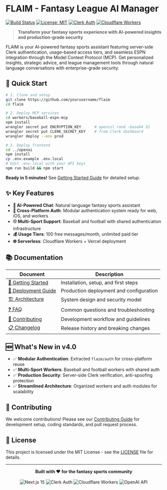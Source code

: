 # FLAIM - Fantasy League AI Manager

[![Build Status](https://img.shields.io/badge/build-passing-brightgreen?style=flat-square)](https://github.com/yourusername/flaim)
[![License: MIT](https://img.shields.io/badge/License-MIT-yellow.svg?style=flat-square)](https://opensource.org/licenses/MIT)
[![Clerk Auth](https://img.shields.io/badge/auth-Clerk-purple?style=flat-square)](https://clerk.com)
[![Cloudflare Workers](https://img.shields.io/badge/deployment-Cloudflare%20Workers-orange?style=flat-square)](https://workers.cloudflare.com)

> **Transform your fantasy sports experience with AI-powered insights and production-grade security**

FLAIM is your AI-powered fantasy sports assistant featuring server-side Clerk authentication, usage-based access tiers, and seamless ESPN integration through the Model Context Protocol (MCP). Get personalized insights, strategic advice, and league management tools through natural language conversations with enterprise-grade security.

## 🚀 Quick Start

```bash
# 1. Clone and setup
git clone https://github.com/yourusername/flaim
cd flaim

# 2. Deploy MCP services 
cd workers/baseball-espn-mcp
npm install
wrangler secret put ENCRYPTION_KEY      # openssl rand -base64 32
wrangler secret put CLERK_SECRET_KEY    # from Clerk dashboard
wrangler deploy --env prod

# 3. Deploy frontend
cd ../openai
npm install
cp .env.example .env.local
# Edit .env.local with your API keys
npm run build && npm start
```

**Ready in 5 minutes!** See [Getting Started Guide](docs/getting-started.md) for detailed setup.

## ✨ Key Features

- **🤖 AI-Powered Chat**: Natural language fantasy sports assistant
- **🔐 Cross-Platform Auth**: Modular authentication system ready for web, iOS, and workers
- **⚾ Multi-Sport Support**: Baseball and football with shared authentication infrastructure
- **💰 Usage Tiers**: 100 free messages/month, unlimited paid tier
- **🌐 Serverless**: Cloudflare Workers + Vercel deployment

## 📚 Documentation

| Document | Description |
|----------|-------------|
| [📖 Getting Started](docs/getting-started.md) | Installation, setup, and first steps |
| [🚀 Deployment Guide](docs/deployment.md) | Production deployment and configuration |
| [🏗️ Architecture](docs/architecture.md) | System design and security model |
| [❓ FAQ](docs/faq.md) | Common questions and troubleshooting |
| [🤝 Contributing](docs/contributing.md) | Development workflow and guidelines |
| [📋 Changelog](docs/changelog.md) | Release history and breaking changes |

## 🆕 What's New in v4.0

- ✅ **Modular Authentication**: Extracted `flaim/auth` for cross-platform reuse
- ✅ **Multi-Sport Workers**: Baseball and football workers with shared auth 
- ✅ **Production Security**: Server-side Clerk verification, anti-spoofing protection
- ✅ **Streamlined Architecture**: Organized workers and auth modules for scalability

## 🤝 Contributing

We welcome contributions! Please see our [Contributing Guide](docs/contributing.md) for development setup, coding standards, and pull request process.

## 📄 License

This project is licensed under the MIT License - see the [LICENSE](LICENSE) file for details.

---

<div align="center">
  <strong>Built with ❤️ for the fantasy sports community</strong>
  <br><br>
  <img src="https://img.shields.io/badge/Next.js-15-black?style=for-the-badge&logo=next.js" alt="Next.js 15" />
  <img src="https://img.shields.io/badge/Clerk-Auth-purple?style=for-the-badge&logo=clerk" alt="Clerk Auth" />
  <img src="https://img.shields.io/badge/Cloudflare-Workers-orange?style=for-the-badge&logo=cloudflare" alt="Cloudflare Workers" />
  <img src="https://img.shields.io/badge/OpenAI-API-green?style=for-the-badge&logo=openai" alt="OpenAI API" />
</div>